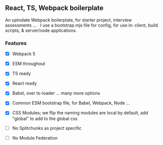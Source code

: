 
## React, TS, Webpack boilerplate  
An uptodate Webpack boilerplate, for starter project, interview assessments ...  
I use a bootstrap.mjs file for config, for use in: client, build scripts, & server/node applications.

### Features

- [x]  Webpack 5
- [x]  ESM throughout 
- [x]  TS ready
- [x]  React ready
- [x]  Babel, over ts-loader ... many more options
- [x]  Common ESM bootstrap file, for Babel, Webpack, Node ...
- [x]  CSS Modules; we flip the naming modules are local by default, add "global" to add to the global css
- [ ]  No Splitchunks as project specific
- [ ]  No Module Federation



